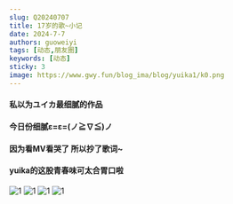 ```yaml
---
slug: Q20240707
title: 17岁的歌~小记
date: 2024-7-7
authors: guoweiyi
tags: [动态,朋友圈]
keywords: [动态]
sticky: 3
image: https://www.gwy.fun/blog_ima/blog/yuika1/k0.png
---
```


#### 私以为ユイカ最细腻的作品

<!-- truncate -->

#### 今日份细腻‍ε=ε=(ノ≧∇≦)ノ
#### ​因为看MV看哭了 所以抄了歌词~
#### ​yuika的这股青春味可太合胃口啦
![1](https://www.gwy.fun/blog_ima/blog/yuika1/k1.jpg)
![1](https://www.gwy.fun/blog_ima/blog/yuika1/k2.jpg)
![1](https://www.gwy.fun/blog_ima/blog/yuika1/k3.jpg)
![1](https://www.gwy.fun/blog_ima/blog/yuika1/k4.jpg)